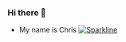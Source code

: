 ### Hi there 👋
* My name is Chris
[![Sparkline](https://stars.medv.io/chriswebb09/ARKitNavigationDemo.svg)](https://stars.medv.io/chriswebb09/ARKitNavigationDemo)
